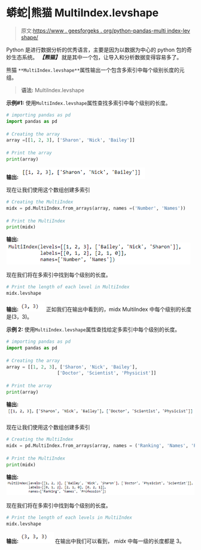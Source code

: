 # 蟒蛇|熊猫 MultiIndex.levshape

> 原文:[https://www . geesforgeks . org/python-pandas-multi index-lev shape/](https://www.geeksforgeeks.org/python-pandas-multiindex-levshape/)

Python 是进行数据分析的优秀语言，主要是因为以数据为中心的 python 包的奇妙生态系统。 ***【熊猫】*** 就是其中一个包，让导入和分析数据变得容易多了。

熊猫 `**MultiIndex.levshape**`属性输出一个包含多索引中每个级别长度的元组。

> **语法:** MultiIndex.levshape

**示例#1:** 使用`MultiIndex.levshape`属性查找多索引中每个级别的长度。

```py
# importing pandas as pd
import pandas as pd

# Creating the array
array =[[1, 2, 3], ['Sharon', 'Nick', 'Bailey']]

# Print the array
print(array)
```

**输出:**
![](img/12ecee1bf81f73cdf3cf18dfe730920d.png)

现在让我们使用这个数组创建多索引

```py
# Creating the MultiIndex
midx = pd.MultiIndex.from_arrays(array, names =('Number', 'Names'))

# Print the MultiIndex
print(midx)
```

**输出:**
![](img/1eae73d45c2679c5ff140274d8e435ba.png)

现在我们将在多索引中找到每个级别的长度。

```py
# Print the length of each level in MultiIndex
midx.levshape
```

**输出:**
![](img/f7ba81650c4d4dfdb154d7a4591eae91.png)
正如我们在输出中看到的，midx MultiIndex 中每个级别的长度是(3，3)。

**示例 2:** 使用`MultiIndex.levshape`属性查找给定多索引中每个级别的长度。

```py
# importing pandas as pd
import pandas as pd

# Creating the array
array = [[1, 2, 3], ['Sharon', 'Nick', 'Bailey'],
                   ['Doctor', 'Scientist', 'Physicist']]

# Print the array
print(array)
```

**输出:**
![](img/aac6d50c74c2e2a467889328893e477f.png)

现在让我们使用这个数组创建多索引

```py
# Creating the MultiIndex
midx = pd.MultiIndex.from_arrays(array, names = ('Ranking', 'Names', 'Profession'))

# Print the MultiIndex
print(midx)
```

**输出:**
![](img/24ab6ffdd886b98f6d75557c194f205e.png)

现在我们将在多索引中找到每个级别的长度。

```py
# Print the length of each levels in MultiIndex
midx.levshape
```

**输出:**
![](img/d0ca088fece2c0a2f2d585ede662e8e9.png)
在输出中我们可以看到， *midx* 中每一级的长度都是 3。
